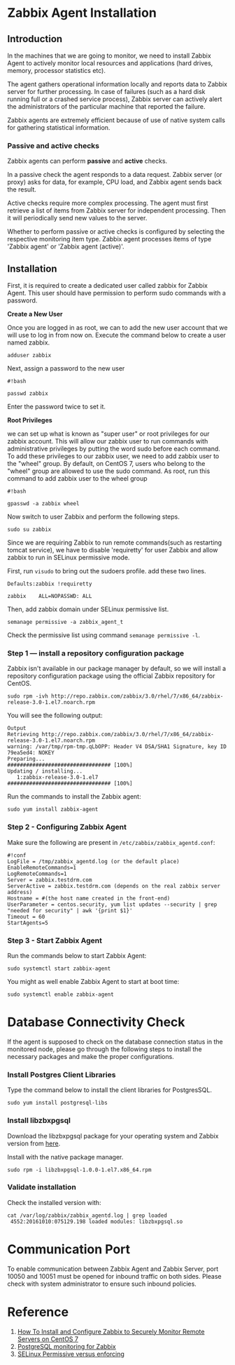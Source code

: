 # Zabbix Agent Installation

## Introduction

In the machines that we are going to monitor, we need to install Zabbix Agent to actively monitor local resources and applications (hard drives, memory, processor statistics etc). 

 The agent gathers operational information locally and reports data to Zabbix server for further processing. In case of failures (such as a hard disk running full or a crashed service process), Zabbix server can actively alert the administrators of the particular machine that reported the failure.

Zabbix agents are extremely efficient because of use of native system calls for gathering statistical information. 

### Passive and active checks

Zabbix agents can perform **passive** and **active** checks.

In a passive check the agent responds to a data request. Zabbix server (or proxy) asks for data, for example, CPU load, and Zabbix agent sends back the result.

Active checks require more complex processing. The agent must first retrieve a list of items from Zabbix server for independent processing. Then it will periodically send new values to the server.

Whether to perform passive or active checks is configured by selecting the respective monitoring item type. Zabbix agent processes items of type 'Zabbix agent' or 'Zabbix agent (active)'.

## Installation
First, it is required to create a dedicated user called zabbix for Zabbix Agent. This user should have permission to perform sudo commands with a password.

**Create a New User**

Once you are logged in as root, we can to add the new user account that we will use to log in from now on. Execute the command below to create a user named zabbix.

```
adduser zabbix

```

Next, assign a password to the new user

```
#!bash

passwd zabbix
```

Enter the password twice to set it.

**Root Privileges**

we can set up what is known as "super user" or root privileges for our zabbix account. This will allow our zabbix user to run commands with administrative privileges by putting the word sudo before each command. To add these privileges to our zabbix user, we need to add zabbix user to the "wheel" group. By default, on CentOS 7, users who belong to the "wheel" group are allowed to use the sudo command.
As root, run this command to add zabbix user to the wheel group

```
#!bash

gpasswd -a zabbix wheel
```

Now switch to user Zabbix and perform the following steps.
```
sudo su zabbix
```

Since we are requiring Zabbix to run remote commands(such as restarting tomcat service), we have to disable 'requiretty' for user Zabbix and allow zabbix to run in SELinux permissive mode. 

First, run ```visudo``` to bring out the sudoers profile. add these two lines. 

```
Defaults:zabbix !requiretty

zabbix    ALL=NOPASSWD: ALL
```

Then, add zabbix domain under SELinux permissive list.

```
semanage permissive -a zabbix_agent_t
```

Check the permissive list using command ```semanage permissive -l```.


### Step 1 — install a repository configuration package
Zabbix isn't available in our package manager by default, so we will install a repository configuration package using the official Zabbix repository for CentOS.
```
sudo rpm -ivh http://repo.zabbix.com/zabbix/3.0/rhel/7/x86_64/zabbix-release-3.0-1.el7.noarch.rpm
```

You will see the following output:

```
Output
Retrieving http://repo.zabbix.com/zabbix/3.0/rhel/7/x86_64/zabbix-release-3.0-1.el7.noarch.rpm
warning: /var/tmp/rpm-tmp.qLbOPP: Header V4 DSA/SHA1 Signature, key ID 79ea5ed4: NOKEY
Preparing...                          ################################# [100%]
Updating / installing...
   1:zabbix-release-3.0-1.el7         ################################# [100%]
```

Run the commands to install the Zabbix agent:

```
sudo yum install zabbix-agent
```

### Step 2 - Configuring Zabbix Agent

Make sure the following are present in `/etc/zabbix/zabbix_agentd.conf`:

```
#!conf
LogFile = /tmp/zabbix_agentd.log (or the default place)
EnableRemoteCommands=1
LogRemoteCommands=1
Server = zabbix.testdrm.com
ServerActive = zabbix.testdrm.com (depends on the real zabbix server address)
Hostname = #(the host name created in the front-end)
UserParameter = centos.security, yum list updates --security | grep "needed for security" | awk '{print $1}'
Timeout = 60
StartAgents=5
```

### Step 3 - Start Zabbix Agent
Run the commands below to start Zabbix Agent:
```
sudo systemctl start zabbix-agent
```

You might as well enable Zabbix Agent to start at boot time:
```
sudo systemctl enable zabbix-agent
```

# Database Connectivity Check

If the agent is supposed to check on the database connection status in the monitored node, please go through the following steps to install the necessary packages and make the proper configurations. 

### Install Postgres Client Libraries

Type the command below to install the client libraries for PostgresSQL.
```
sudo yum install postgresql-libs
```

### Install libzbxpgsql
Download the libzbxpgsql package for your operating system and Zabbix version from [here](http://cavaliercoder.com/libzbxpgsql/download/). 

Install with the native package manager.
```
sudo rpm -i libzbxpgsql-1.0.0-1.el7.x86_64.rpm
```

### Validate installation
Check the installed version with:
```
cat /var/log/zabbix/zabbix_agentd.log | grep loaded
 4552:20161010:075129.198 loaded modules: libzbxpgsql.so
```

# Communication Port
To enable communication between Zabbix Agent and Zabbix Server, port 10050 and 10051 must be opened for inbound traffic on both sides. Please check with system administrator to ensure such inbound policies. 

# Reference
1. [How To Install and Configure Zabbix to Securely Monitor Remote Servers on CentOS 7](https://www.digitalocean.com/community/tutorials/how-to-install-and-configure-zabbix-to-securely-monitor-remote-servers-on-centos-7)
2. [PostgreSQL monitoring for Zabbix](http://cavaliercoder.com/libzbxpgsql/documentation/)
3. [SELinux Permissive versus enforcing](https://wiki.gentoo.org/wiki/SELinux/Tutorials/Permissive_versus_enforcing)